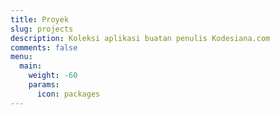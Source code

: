 ```yaml
---
title: Proyek
slug: projects
description: Koleksi aplikasi buatan penulis Kodesiana.com
comments: false
menu:
  main: 
    weight: -60
    params:
      icon: packages
---
```

